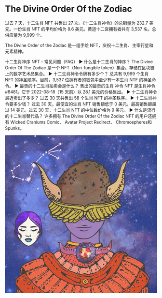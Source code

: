 # The Divine Order Of the Zodiac

过去 7 天，十二生肖 NFT 共售出 27 次。《十二生肖神令》的总销量为 232.7 美元。一份生肖 NFT 的平均价格为 8.6 美元。黄道十二宫拥有者共有 3,537 名，总供应量为 9,999 个。

The Divine Order of the Zodiac 是一组手绘 NFT，庆祝十二生肖、主宰行星和元素精神。

十二生肖神序 NFT - 常见问题（FAQ）
▶ 什么是十二生肖的神序？
The Divine Order Of The Zodiac 是一个 NFT（Non-fungible token）集合。存储在区块链上的数字艺术品集合。
▶ 十二生肖神令令牌有多少个？
总共有 9,999 个生肖 NFT 的神圣顺序。目前，3,537 位拥有者的钱包中至少有一本生肖 NTF 的神圣命令。
▶ 最贵的十二生肖拍卖会是什么？
售出的最贵的生肖 神令 NFT 是生肖神令 #8481。它于 2022-08-18（15 天前）以 28.1 美元的价格售出。
▶ 十二生肖神令最近卖出了多少？
过去 30 天共售出 58 个生肖 NFT 的神圣秩序。
▶ 十二生肖神令要多少钱？
过去 30 天，最便宜的生肖 NFT 销售额低于 0 美元，最高销售额超过 14 美元。过去 30 天，十二生肖 NFT 的中位数价格为 9 美元。
▶ 什么是流行的十二生肖替代品？
许多拥有 The Divine Order Of the Zodiac NFT 的用户还拥有 Wicked Craniums Comic、 Avatar Project Redirect、 Chromospheres和 Spunks。

![NFT](微信截图_20220902183332.png)


